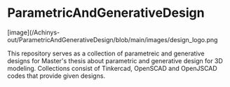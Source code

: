 # ParametricAndGenerativeDesign 

[image](/Achinys-out/ParametricAndGenerativeDesign/blob/main/images/design_logo.png

This repository serves as a collection of parametreic and generative designs for Master's thesis about parametric and generative design for 3D modeling. 
Collections consist of Tinkercad, OpenSCAD and OpenJSCAD codes that provide given designs.

